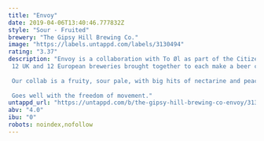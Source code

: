 ```yaml
---
title: "Envoy"
date: 2019-04-06T13:40:46.777832Z
style: "Sour - Fruited"
brewery: "The Gipsy Hill Brewing Co."
image: "https://labels.untappd.com/labels/3130494"
rating: "3.37"
description: "Envoy is a collaboration with To Øl as part of the Citizens of Everywhere project. 12 UK and 12 European breweries brought together to each make a beer celebrating the achievements of the EU.  Our collab is a fruity, sour pale, with big hits of nectarine and peach with soft dry finish.  Goes well with the freedom of movement."
untappd_url: "https://untappd.com/b/the-gipsy-hill-brewing-co-envoy/3130494"
abv: "4.0"
ibu: "0"
robots: noindex,nofollow
---
```

